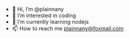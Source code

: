 - 👋 Hi, I’m @plainnany
- 👀 I’m interested in coding
- 🌱 I’m currently learning nodejs 
- 📫 How to reach me plainnany@foxmail.com

<!---
plainnany/plainnany is a ✨ special ✨ repository because its `README.md` (this file) appears on your GitHub profile.
You can click the Preview link to take a look at your changes.
--->
